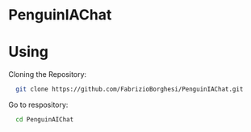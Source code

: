 # PenguinIAChat

# Using

Cloning the Repository:
```bash
  git clone https://github.com/FabrizioBorghesi/PenguinIAChat.git
```
Go to respository:
```bash
  cd PenguinAIChat
```

